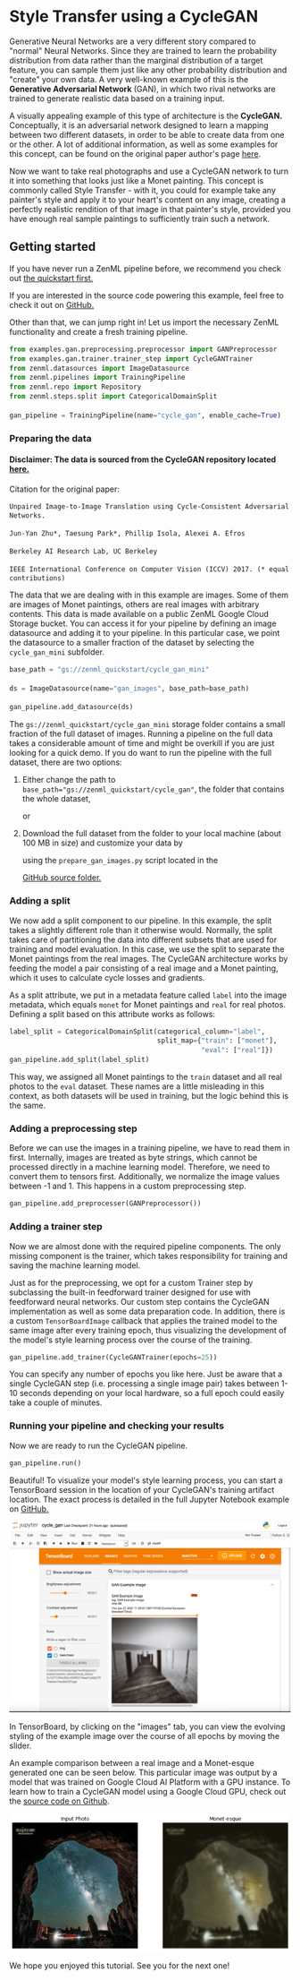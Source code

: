# Style Transfer using a CycleGAN

Generative Neural Networks are a very different story compared to "normal" Neural Networks. Since they are trained to learn the probability distribution from data rather than the marginal distribution of a target feature, you can sample them just like any other probability distribution and "create" your own data. A very well-known example of this is the **Generative Adversarial Network** \(GAN\), in which two rival networks are trained to generate realistic data based on a training input.

A visually appealing example of this type of architecture is the **CycleGAN.** Conceptually, it is an adversarial network designed to learn a mapping between two different datasets, in order to be able to create data from one or the other. A lot of additional information, as well as some examples for this concept, can be found on the original paper author's page [here](https://junyanz.github.io/CycleGAN/).

Now we want to take real photographs and use a CycleGAN network to turn it into something that looks just like a Monet painting. This concept is commonly called Style Transfer - with it, you could for example take any painter's style and apply it to your heart's content on any image, creating a perfectly realistic rendition of that image in that painter's style, provided you have enough real sample paintings to sufficiently train such a network.

## Getting started

If you have never run a ZenML pipeline before, we recommend you check out [the quickstart first.](../getting-started/quickstart.md)

If you are interested in the source code powering this example, feel free to check it out on [GitHub.](https://github.com/maiot-io/zenml/tree/main/examples/gan)

Other than that, we can jump right in! Let us import the necessary ZenML functionality and create a fresh training pipeline.

```python
from examples.gan.preprocessing.preprocessor import GANPreprocessor
from examples.gan.trainer.trainer_step import CycleGANTrainer
from zenml.datasources import ImageDatasource
from zenml.pipelines import TrainingPipeline
from zenml.repo import Repository
from zenml.steps.split import CategoricalDomainSplit

gan_pipeline = TrainingPipeline(name="cycle_gan", enable_cache=True)
```

### Preparing the data

#### Disclaimer: The data is sourced from the CycleGAN repository located [here.](https://junyanz.github.io/CycleGAN/)

Citation for the original paper:

```text
Unpaired Image-to-Image Translation using Cycle-Consistent Adversarial Networks.

Jun-Yan Zhu*, Taesung Park*, Phillip Isola, Alexei A. Efros

Berkeley AI Research Lab, UC Berkeley

IEEE International Conference on Computer Vision (ICCV) 2017. (* equal contributions)
```

The data that we are dealing with in this example are images. Some of them are images of Monet paintings, others are real images with arbitrary contents. This data is made available on a public ZenML Google Cloud Storage bucket. You can access it for your pipeline by defining an image datasource and adding it to your pipeline. In this particular case, we point the datasource to a smaller fraction of the dataset by selecting the `cycle_gan_mini` subfolder.

```python
base_path = "gs://zenml_quickstart/cycle_gan_mini"

ds = ImageDatasource(name="gan_images", base_path=base_path)

gan_pipeline.add_datasource(ds)
```

The `gs://zenml_quickstart/cycle_gan_mini` storage folder contains a small fraction of the full dataset of images. Running a pipeline on the full data takes a considerable amount of time and might be overkill if you are just looking for a quick demo. If you do want to run the pipeline with the full dataset, there are two options:

1. Either change the path to `base_path="gs://zenml_quickstart/cycle_gan"`, the folder that contains the whole dataset,

   or

2. Download the full dataset from the folder to your local machine \(about 100 MB in size\) and customize your data by

   using the `prepare_gan_images.py` script located in the

   [GitHub source folder.](https://github.com/maiot-io/zenml/tree/main/examples/gan)

### Adding a split

We now add a split component to our pipeline. In this example, the split takes a slightly different role than it otherwise would. Normally, the split takes care of partitioning the data into different subsets that are used for training and model evaluation. In this case, we use the split to separate the Monet paintings from the real images. The CycleGAN architecture works by feeding the model a pair consisting of a real image and a Monet painting, which it uses to calculate cycle losses and gradients.

As a split attribute, we put in a metadata feature called `label` into the image metadata, which equals `monet` for Monet paintings and `real` for real photos. Defining a split based on this attribute works as follows:

```python
label_split = CategoricalDomainSplit(categorical_column="label",
                                     split_map={"train": ["monet"],
                                                "eval": ["real"]})
gan_pipeline.add_split(label_split)
```

This way, we assigned all Monet paintings to the `train` dataset and all real photos to the `eval` dataset. These names are a little misleading in this context, as both datasets will be used in training, but the logic behind this is the same.

### Adding a preprocessing step

Before we can use the images in a training pipeline, we have to read them in first. Internally, images are treated as byte strings, which cannot be processed directly in a machine learning model. Therefore, we need to convert them to tensors first. Additionally, we normalize the image values between -1 and 1. This happens in a custom preprocessing step.

```python
gan_pipeline.add_preprocesser(GANPreprocessor())
```

### Adding a trainer step

Now we are almost done with the required pipeline components. The only missing component is the trainer, which takes responsibility for training and saving the machine learning model.

Just as for the preprocessing, we opt for a custom Trainer step by subclassing the built-in feedforward trainer designed for use with feedforward neural networks. Our custom step contains the CycleGAN implementation as well as some data preparation code. In addition, there is a custom `TensorBoardImage` callback that applies the trained model to the same image after every training epoch, thus visualizing the development of the model's style learning process over the course of the training.

```python
gan_pipeline.add_trainer(CycleGANTrainer(epochs=25))
```

You can specify any number of epochs you like here. Just be aware that a single CycleGAN step \(i.e. processing a single image pair\) takes between 1-10 seconds depending on your local hardware, so a full epoch could easily take a couple of minutes.

### Running your pipeline and checking your results

Now we are ready to run the CycleGAN pipeline.

```python
gan_pipeline.run()
```

Beautiful! To visualize your model's style learning process, you can start a TensorBoard session in the location of your CycleGAN's training artifact location. The exact process is detailed in the full Jupyter Notebook example on [GitHub.](https://github.com/maiot-io/zenml/blob/main/examples/gan/cycle_gan.ipynb)

![Monet&apos;s lost work?!?](../../../.gitbook/assets/tensorboard_inline_gan.png)

In TensorBoard, by clicking on the "images" tab, you can view the evolving styling of the example image over the course of all epochs by moving the slider.

An example comparison between a real image and a Monet-esque generated one can be seen below. This particular image was output by a model that was trained on Google Cloud AI Platform with a GPU instance. To learn how to train a CycleGAN model using a Google Cloud GPU, check out the [source code on Github](https://github.com/maiot-io/zenml/tree/main/examples/gan).

![Monet&apos;s lost work?!?](../../../.gitbook/assets/monet.png)

We hope you enjoyed this tutorial. See you for the next one!

